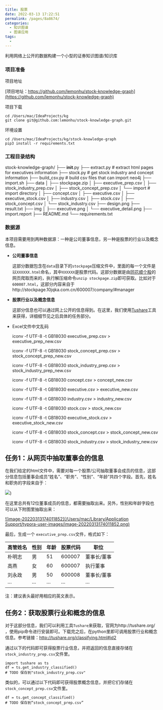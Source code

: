 ```yaml
---
title: 股票
date: 2022-03-13 17:22:51
permalink: /pages/8a8674/
categories:
  - 知识图谱
  - 图谱应用
tags:
  - 
---
```

利用网络上公开的数据构建一个小型的证券知识图谱/知识库

### 项目准备

项目地址

[项目地址：https://github.com/lemonhu/stock-knowledge-graph](https://github.com/lemonhu/stock-knowledge-graph)

项目下载

```shell
cd /Users/mac/IdeaProjects/kg
git clone git@github.com:lemonhu/stock-knowledge-graph.git
```

环境设置

```shell
cd /Users/mac/IdeaProjects/kg/stock-knowledge-graph
pip3 install -r requirements.txt
```



### 工程目录结构

stock-knowledge-graph/
├── __init__.py
├── extract.py  # extract html pages for executives information
├── stock.py  # get stock industry and concept information
├── build_csv.py  # build csv files that can import neo4j
├── import.sh
├── data
│   ├── stockpage.zip
│   ├── executive_prep.csv
│   ├── stock_industry_prep.csv
│   ├── stock_concept_prep.csv
│   └── import  # import directory
│       ├── concept.csv
│       ├── executive.csv
│       ├── executive_stock.csv
│       ├── industry.csv
│       ├── stock.csv
│       ├── stock_concept.csv
│       └── stock_industry.csv
├── design.png
├── result.txt
├── img
│   ├── executive.png
│   └── executive_detail.png
├── import.report
├── README.md
└── requirements.txt

### 数据源

本项目需要用到两种数据源：一种是公司董事信息，另一种是股票的行业以及概念信息。

- **公司董事信息**

  这部分数据包含在`data`目录下的`stockpage`压缩文件中，⾥面的每一个文件是以`XXXXXX.html`命名，其中`XXXXXX`是股票代码。这部分数据是由[同花顺个股](http://stockpage.10jqka.com.cn/)的⽹页爬取而来的，执行解压缩命令`unzip stockpage.zip`即可获取。比如对于`600007.html`，这部分内容来自于http://stockpage.10jqka.com.cn/600007/company/#manager

- **股票行业以及概念信息**

  这部分信息也可以通过⽹上公开的信息得到。在这里，我们使用[Tushare](http://tushare.org/)工具来获得，详细细节见之后具体的任务部分。

- Excel文件中文乱码

  iconv -f UTF-8 -t GB18030 executive_prep.csv > executive_prep_new.csv

  iconv -f UTF-8 -t GB18030 stock_concept_prep.csv > stock_concept_prep_new.csv

  iconv -f UTF-8 -t GB18030 stock_industry_prep.csv > stock_industry_prep_new.csv

  

  iconv -f UTF-8 -t GB18030 concept.csv > concept_new.csv

  iconv -f UTF-8 -t GB18030 executive.csv > executive_new.csv

  iconv -f UTF-8 -t GB18030 industry.csv > industry_new.csv

  iconv -f UTF-8 -t GB18030 stock.csv > stock_new.csv

  iconv -f UTF-8 -t GB18030 executive_stock.csv > executive_stock_new.csv

  iconv -f UTF-8 -t GB18030 stock_concept.csv > stock_concept_new.csv

  iconv -f UTF-8 -t GB18030 stock_industry.csv > stock_industry_new.csv

## 任务1：从⽹页中抽取董事会的信息

在我们给定的html文件中，需要对每一个股票/公司抽取董事会成员的信息，这部分信息包括董事会成员“姓名”、“职务”、“性别”、“年龄”共四个字段。首先，姓名和职务的字段来自于：

![](https://cdn.jsdelivr.net/gh/dong-jianbin/drawing-bed/mall/20220313173800.png))

在这里总共有12位董事成员的信息，都需要抽取出来。另外，性别和年龄字段也可以从下附图里抽取出来：

[![image-20220313174011852](/Users/mac/Library/Application Support/typora-user-images/image-20220313174011852.png)](https://github.com/lemonhu/stock-knowledge-graph/blob/master/img/executive_detail.png)

最后，生成一个 `executive_prep.csv`文件，格式如下：

| 高管姓名 | 性别 | 年龄 | 股票代码 | 职位        |
| -------- | ---- | ---- | -------- | ----------- |
| 朴明志   | 男   | 51   | 600007   | 董事⻓/董事 |
| 高燕     | 女   | 60   | 600007   | 执⾏董事    |
| 刘永政   | 男   | 50   | 600008   | 董事⻓/董事 |
| ···      | ···  | ···  | ···      | ···         |

注：建议表头最好用相应的英文表示。

## 任务2：获取股票行业和概念的信息

对于这部分信息，我们可以利⽤工具`Tushare`来获取，官网为http://tushare.org/ ，使用pip命令进行安装即可。下载完之后，在python里即可调用股票行业和概念信息。参考链接：http://tushare.org/classifying.html#id2

通过以下的代码即可获得股票行业信息，并把返回的信息直接存储在`stock_industry_prep.csv`文件里。

```
import tushare as ts
df = ts.get_industry_classified()
# TODO 保存到"stock_industry_prep.csv"
```

类似的，可以通过以下代码即可获得股票概念信息，并把它们存储在`stock_concept_prep.csv`文件里。

```
df = ts.get_concept_classified()
# TODO 保存到“stock_concept_prep.csv”
```

